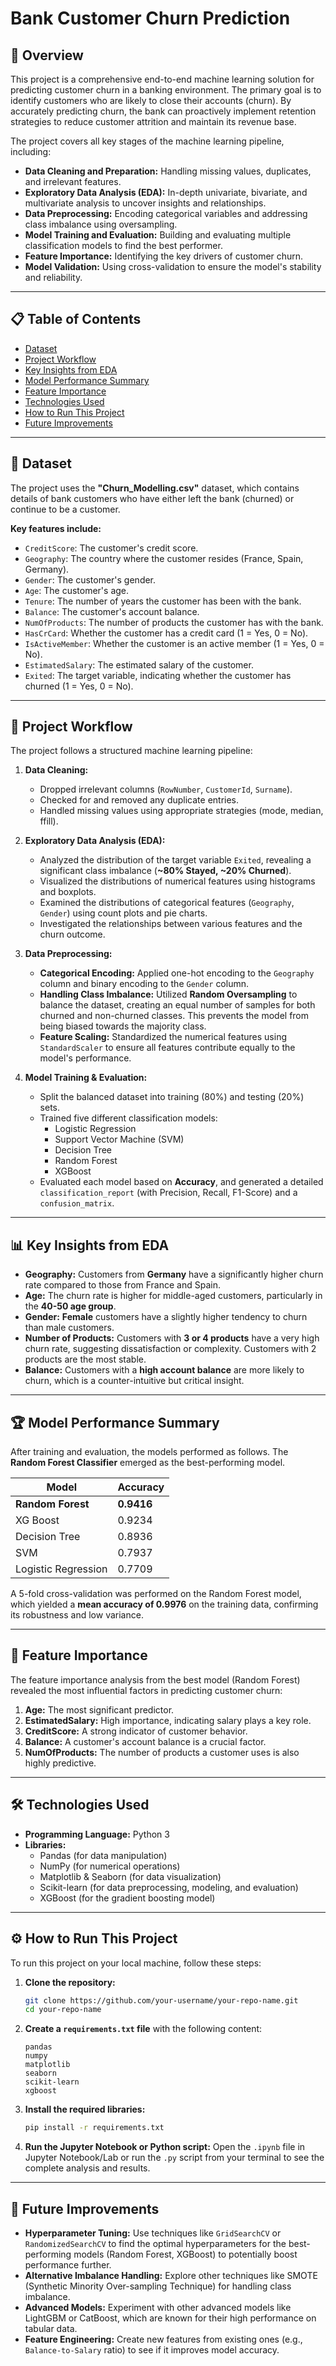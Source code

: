 # Bank Customer Churn Prediction

## 📖 Overview

This project is a comprehensive end-to-end machine learning solution for predicting customer churn in a banking environment. The primary goal is to identify customers who are likely to close their accounts (churn). By accurately predicting churn, the bank can proactively implement retention strategies to reduce customer attrition and maintain its revenue base.

The project covers all key stages of the machine learning pipeline, including:

  * **Data Cleaning and Preparation:** Handling missing values, duplicates, and irrelevant features.
  * **Exploratory Data Analysis (EDA):** In-depth univariate, bivariate, and multivariate analysis to uncover insights and relationships.
  * **Data Preprocessing:** Encoding categorical variables and addressing class imbalance using oversampling.
  * **Model Training and Evaluation:** Building and evaluating multiple classification models to find the best performer.
  * **Feature Importance:** Identifying the key drivers of customer churn.
  * **Model Validation:** Using cross-validation to ensure the model's stability and reliability.

-----

## 📋 Table of Contents

  * [Dataset](https://www.google.com/search?q=%23-dataset)
  * [Project Workflow](https://www.google.com/search?q=%23-project-workflow)
  * [Key Insights from EDA](https://www.google.com/search?q=%23-key-insights-from-eda)
  * [Model Performance Summary](https://www.google.com/search?q=%23-model-performance-summary)
  * [Feature Importance](https://www.google.com/search?q=%23-feature-importance)
  * [Technologies Used](https://www.google.com/search?q=%23-technologies-used)
  * [How to Run This Project](https://www.google.com/search?q=%23-how-to-run-this-project)
  * [Future Improvements](https://www.google.com/search?q=%23-future-improvements)

-----

## 💾 Dataset

The project uses the **"Churn\_Modelling.csv"** dataset, which contains details of bank customers who have either left the bank (churned) or continue to be a customer.

**Key features include:**

  * `CreditScore`: The customer's credit score.
  * `Geography`: The country where the customer resides (France, Spain, Germany).
  * `Gender`: The customer's gender.
  * `Age`: The customer's age.
  * `Tenure`: The number of years the customer has been with the bank.
  * `Balance`: The customer's account balance.
  * `NumOfProducts`: The number of products the customer has with the bank.
  * `HasCrCard`: Whether the customer has a credit card (1 = Yes, 0 = No).
  * `IsActiveMember`: Whether the customer is an active member (1 = Yes, 0 = No).
  * `EstimatedSalary`: The estimated salary of the customer.
  * `Exited`: The target variable, indicating whether the customer has churned (1 = Yes, 0 = No).

-----

## 🚀 Project Workflow

The project follows a structured machine learning pipeline:

1.  **Data Cleaning:**

      * Dropped irrelevant columns (`RowNumber`, `CustomerId`, `Surname`).
      * Checked for and removed any duplicate entries.
      * Handled missing values using appropriate strategies (mode, median, ffill).

2.  **Exploratory Data Analysis (EDA):**

      * Analyzed the distribution of the target variable `Exited`, revealing a significant class imbalance (**\~80% Stayed, \~20% Churned**).
      * Visualized the distributions of numerical features using histograms and boxplots.
      * Examined the distributions of categorical features (`Geography`, `Gender`) using count plots and pie charts.
      * Investigated the relationships between various features and the churn outcome.

3.  **Data Preprocessing:**

      * **Categorical Encoding:** Applied one-hot encoding to the `Geography` column and binary encoding to the `Gender` column.
      * **Handling Class Imbalance:** Utilized **Random Oversampling** to balance the dataset, creating an equal number of samples for both churned and non-churned classes. This prevents the model from being biased towards the majority class.
      * **Feature Scaling:** Standardized the numerical features using `StandardScaler` to ensure all features contribute equally to the model's performance.

4.  **Model Training & Evaluation:**

      * Split the balanced dataset into training (80%) and testing (20%) sets.
      * Trained five different classification models:
          * Logistic Regression
          * Support Vector Machine (SVM)
          * Decision Tree
          * Random Forest
          * XGBoost
      * Evaluated each model based on **Accuracy**, and generated a detailed `classification_report` (with Precision, Recall, F1-Score) and a `confusion_matrix`.

-----

## 📊 Key Insights from EDA

  * **Geography:** Customers from **Germany** have a significantly higher churn rate compared to those from France and Spain.
  * **Age:** The churn rate is higher for middle-aged customers, particularly in the **40-50 age group**.
  * **Gender:** **Female** customers have a slightly higher tendency to churn than male customers.
  * **Number of Products:** Customers with **3 or 4 products** have a very high churn rate, suggesting dissatisfaction or complexity. Customers with 2 products are the most stable.
  * **Balance:** Customers with a **high account balance** are more likely to churn, which is a counter-intuitive but critical insight.

-----

## 🏆 Model Performance Summary

After training and evaluation, the models performed as follows. The **Random Forest Classifier** emerged as the best-performing model.

| Model                 | Accuracy |
| --------------------- | -------- |
| **Random Forest** | **0.9416** |
| XG Boost              | 0.9234   |
| Decision Tree         | 0.8936   |
| SVM                   | 0.7937   |
| Logistic Regression   | 0.7709   |

A 5-fold cross-validation was performed on the Random Forest model, which yielded a **mean accuracy of 0.9976** on the training data, confirming its robustness and low variance.

-----

## 🔑 Feature Importance

The feature importance analysis from the best model (Random Forest) revealed the most influential factors in predicting customer churn:

1.  **Age:** The most significant predictor.
2.  **EstimatedSalary:** High importance, indicating salary plays a key role.
3.  **CreditScore:** A strong indicator of customer behavior.
4.  **Balance:** A customer's account balance is a crucial factor.
5.  **NumOfProducts:** The number of products a customer uses is also highly predictive.

-----

## 🛠️ Technologies Used

  * **Programming Language:** Python 3
  * **Libraries:**
      * Pandas (for data manipulation)
      * NumPy (for numerical operations)
      * Matplotlib & Seaborn (for data visualization)
      * Scikit-learn (for data preprocessing, modeling, and evaluation)
      * XGBoost (for the gradient boosting model)

-----

## ⚙️ How to Run This Project

To run this project on your local machine, follow these steps:

1.  **Clone the repository:**

    ```bash
    git clone https://github.com/your-username/your-repo-name.git
    cd your-repo-name
    ```

2.  **Create a `requirements.txt` file** with the following content:

    ```
    pandas
    numpy
    matplotlib
    seaborn
    scikit-learn
    xgboost
    ```

3.  **Install the required libraries:**

    ```bash
    pip install -r requirements.txt
    ```

4.  **Run the Jupyter Notebook or Python script:**
    Open the `.ipynb` file in Jupyter Notebook/Lab or run the `.py` script from your terminal to see the complete analysis and results.

-----

## 🔮 Future Improvements

  * **Hyperparameter Tuning:** Use techniques like `GridSearchCV` or `RandomizedSearchCV` to find the optimal hyperparameters for the best-performing models (Random Forest, XGBoost) to potentially boost performance further.
  * **Alternative Imbalance Handling:** Explore other techniques like SMOTE (Synthetic Minority Over-sampling Technique) for handling class imbalance.
  * **Advanced Models:** Experiment with other advanced models like LightGBM or CatBoost, which are known for their high performance on tabular data.
  * **Feature Engineering:** Create new features from existing ones (e.g., `Balance-to-Salary` ratio) to see if it improves model accuracy.
